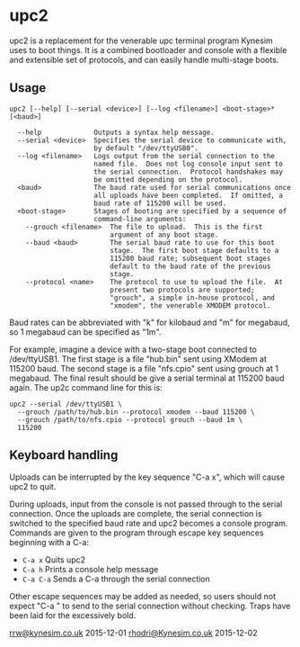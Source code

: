 upc2
====

upc2 is a replacement for the venerable upc terminal program Kynesim
uses to boot things.  It is a combined bootloader and console with a
flexible and extensible set of protocols, and can easily handle
multi-stage boots.


Usage
-----
```
upc2 [--help] [--serial <device>] [--log <filename>] <boot-stage>* [<baud>]

  --help             Outputs a syntax help message.
  --serial <device>  Specifies the serial device to communicate with,
                     by default "/dev/ttyUSB0".
  --log <filename>   Logs output from the serial connection to the
                     named file.  Does not log console input sent to
                     the serial connection.  Protocol handshakes may
                     be omitted depending on the protocol.
  <baud>             The baud rate used for serial communications once
                     all uploads have been completed.  If omitted, a
                     baud rate of 115200 will be used.
  <boot-stage>       Stages of booting are specified by a sequence of
                     command-line arguments:
    --grouch <filename>  The file to upload.  This is the first
                         argument of any boot stage.
    --baud <baud>        The serial baud rate to use for this boot
                         stage.  The first boot stage defaults to a
                         115200 baud rate; subsequent boot stages
                         default to the baud rate of the previous
                         stage.
    --protocol <name>    The protocol to use to upload the file.  At
                         present two protocols are supported;
                         "grouch", a simple in-house protocol, and
                         "xmodem", the venerable XMODEM protocol.
```

Baud rates can be abbreviated with "k" for kilobaud and "m" for
megabaud, so 1 megabaud can be specified as "1m".

For example, imagine a device with a two-stage boot connected to
/dev/ttyUSB1.  The first stage is a file "hub.bin" sent using XModem
at 115200 baud.  The second stage is a file "nfs.cpio" sent using
grouch at 1 megabaud.  The final result should be give a serial
terminal at 115200 baud again.  The up2c command line for this is:

```
upc2 --serial /dev/ttyUSB1 \
  --grouch /path/to/hub.bin --protocol xmodem --baud 115200 \
  --grouch /path/to/nfs.cpio --protocol grouch --baud 1m \
  115200
```

Keyboard handling
-----------------

Uploads can be interrupted by the key sequence "C-a x", which will
cause upc2 to quit.

During uploads, input from the console is not passed through to the
serial connection.  Once the uploads are complete, the serial
connection is switched to the specified baud rate and upc2 becomes a
console program.  Commands are given to the program through escape key
sequences beginning with a C-a:

 *  `C-a x`   Quits upc2
 *  `C-a h`   Prints a console help message
 *  `C-a C-a` Sends a C-a through the serial connection

Other escape sequences may be added as needed, so users should not
expect "C-a <key>" to send <key> to the serial connection without
checking.  Traps have been laid for the excessively bold.


<rrw@kynesim.co.uk>
2015-12-01
<rhodri@Kynesim.co.uk>
2015-12-02
